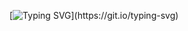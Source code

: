 
[![Typing SVG](https://readme-typing-svg.herokuapp.com?font=Orbitron&size=22&duration=3500&color=FF8C00&background=0D1117&lines=FRONT-END+DEVELOPER;ALWAYS+LEARNING.)](https://git.io/typing-svg) 




